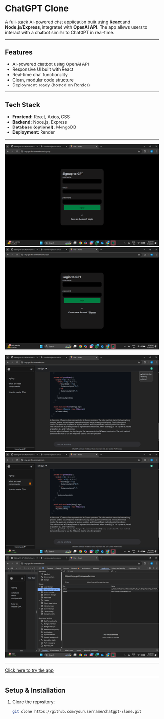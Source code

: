 # ChatGPT Clone

A full-stack AI-powered chat application built using **React** and **Node.js/Express**, integrated with **OpenAI API**. The app allows users to interact with a chatbot similar to ChatGPT in real-time.

---

## **Features**
- AI-powered chatbot using OpenAI API
- Responsive UI built with React
- Real-time chat functionality
- Clean, modular code structure
- Deployment-ready (hosted on Render)

---

## **Tech Stack**
- **Frontend:** React, Axios, CSS
- **Backend:** Node.js, Express
- **Database (optional):** MongoDB
- **Deployment:** Render

---

![SignUp page](Frontend/src/assets/signup.png)
![Login Paag](Frontend/src/assets/login.png)

![Home Page](Frontend/src/assets/homepage.png)
![Delete History](Frontend/src/assets/deletehistory.png)
![Token-genaration](Frontend/src/assets/tokengenaration.png)


---


[Click here to try the app](YOUR_RENDER_LINK)

---

## **Setup & Installation**

1. Clone the repository:
   ```bash
   git clone https://github.com/yourusername/chatgpt-clone.git
